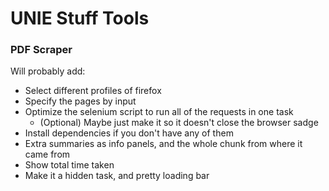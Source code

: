 # UNIE Stuff Tools

### PDF Scraper

Will probably add:

- Select different profiles of firefox
- Specify the pages by input
- Optimize the selenium script to run all of the requests in one task
    - (Optional) Maybe just make it so it doesn't close the browser sadge
- Install dependencies if you don't have any of them
- Extra summaries as info panels, and the whole chunk from where it came from
- Show total time taken
- Make it a hidden task, and pretty loading bar

